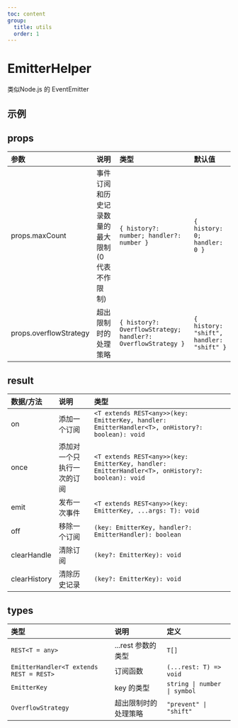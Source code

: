 ```yaml
---
toc: content
group:
  title: utils
  order: 1
---
```


# EmitterHelper

类似Node.js 的 EventEmitter

## 示例

<code src="./demo/EmitterHelper/base.tsx"></code>

<code src="./demo/EmitterHelper/options.tsx"></code>

## props

| 参数                   | 说明                                              | 类型                                                         | 默认值                                   |
| :--------------------- | :------------------------------------------------ | :----------------------------------------------------------- | :--------------------------------------- |
| props.maxCount         | 事件订阅和历史记录数量的最大限制 (0 代表不作限制) | `{ history?: number; handler?: number }`                     | `{ history: 0; handler: 0 }`             |
| props.overflowStrategy | 超出限制时的处理策略                              | `{ history?: OverflowStrategy; handler?: OverflowStrategy }` | `{ history: "shift", handler: "shift" }` |

## result

| 数据/方法    | 说明                       | 类型                                                                                            |
| :----------- | :------------------------- | :---------------------------------------------------------------------------------------------- |
| on           | 添加一个订阅               | `<T extends REST<any>>(key: EmitterKey, handler: EmitterHandler<T>, onHistory?: boolean): void` |
| once         | 添加对一个只执行一次的订阅 | `<T extends REST<any>>(key: EmitterKey, handler: EmitterHandler<T>, onHistory?: boolean): void` |
| emit         | 发布一次事件               | `<T extends REST<any>>(key: EmitterKey, ...args: T): void`                                      |
| off          | 移除一个订阅               | `(key: EmitterKey, handler?: EmitterHandler): boolean`                                          |
| clearHandle  | 清除订阅                   | `(key?: EmitterKey): void`                                                                      |
| clearHistory | 清除历史记录               | `(key?: EmitterKey): void`                                                                      |

## types

| 类型                                    | 说明                 | 定义                         |
| :-------------------------------------- | :------------------- | :--------------------------- |
| `REST<T = any>`                         | ...rest 参数的类型   | `T[]`                        |
| `EmitterHandler<T extends REST = REST>` | 订阅函数             | `(...rest: T) => void`       |
| `EmitterKey`                            | key 的类型           | `string \| number \| symbol` |
| `OverflowStrategy`                      | 超出限制时的处理策略 | `"prevent" \| "shift"`       |
